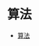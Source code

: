# 算法

- [算法](https://github.com/Uyouii/Reading/blob/master/%E7%AE%97%E6%B3%95/%E7%AE%97%E6%B3%95.md)
